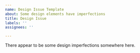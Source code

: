 ```yaml
---
name: Design Issue Template
about: Some design elements have imperfections
title: Design Issue
labels: ''
assignees: ''

---
```


There appear to be some design imperfections somewhere here.
